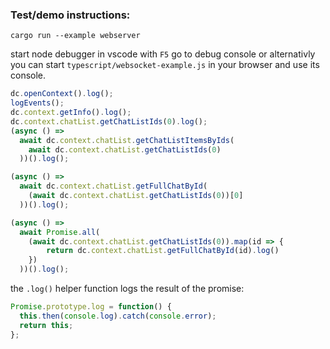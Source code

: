 ### Test/demo instructions:

```
cargo run --example webserver
```

start node debugger in vscode with `F5`
go to debug console or alternativly you can start `typescript/websocket-example.js` in your browser and use its console.

```js
dc.openContext().log();
logEvents();
dc.context.getInfo().log();
dc.context.chatList.getChatListIds(0).log();
(async () =>
  await dc.context.chatList.getChatListItemsByIds(
    await dc.context.chatList.getChatListIds(0)
  ))().log();

(async () =>
  await dc.context.chatList.getFullChatById(
    (await dc.context.chatList.getChatListIds(0))[0]
  ))().log();

(async () =>
  await Promise.all(
    (await dc.context.chatList.getChatListIds(0)).map(id => {
        return dc.context.chatList.getFullChatById(id).log()
    })
  ))().log();
```

the `.log()` helper function logs the result of the promise:

```js
Promise.prototype.log = function() {
  this.then(console.log).catch(console.error);
  return this;
};
```
